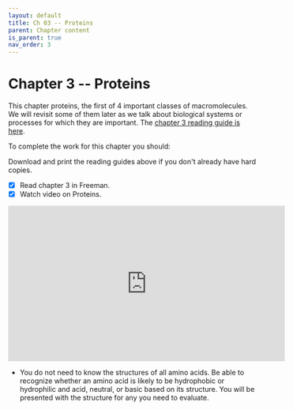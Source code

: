 ```yaml
---
layout: default
title: Ch 03 -- Proteins
parent: Chapter content
is_parent: true
nav_order: 3
---
```


# Chapter 3 -- Proteins

This chapter proteins, the first of 4 important classes of macromolecules. We will revisit some of them later as we talk about biological systems or processes for which they are important. The [chapter 3 reading guide is here](ch03_rg.html).

To complete the work for this chapter you should:

Download and print the reading guides above if you don't already have hard copies.
- [x] Read chapter 3 in Freeman.
- [x] Watch video on Proteins.
<iframe width="560" height="315" src="https://www.youtube.com/embed/kHXFLAf0HLE" frameborder="0" allow="accelerometer; autoplay; clipboard-write; encrypted-media; gyroscope; picture-in-picture" allowfullscreen></iframe>

* You do not need to know the structures of all amino acids. Be able to recognize whether an amino acid is likely to be hydrophobic or hydrophilic and acid, neutral, or basic based on its structure. You will be presented with the structure for any you need to evaluate.

